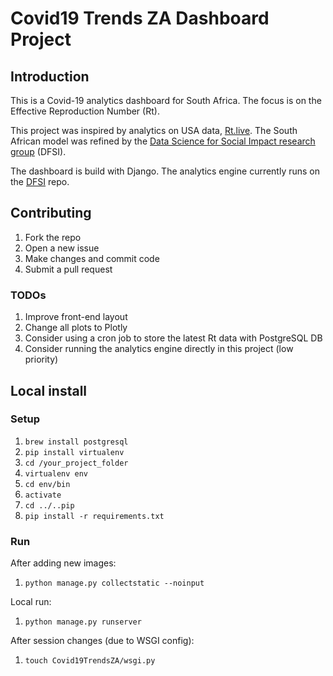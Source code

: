 # Covid19 Trends ZA Dashboard Project

## Introduction

This is a Covid-19 analytics dashboard for South Africa. The focus is on the Effective Reproduction Number (Rt).

This project was inspired by analytics on USA data, [Rt.live](https://rt.live). The South African model was refined by the [Data Science for Social Impact research group](https://github.com/dsfsi/covid19za/blob/master/notebooks/Realtime%20R0.ipynb) (DFSI).

The dashboard is build with Django. The analytics engine currently runs on the [DFSI](https://github.com/dsfsi/covid19za) repo.

## Contributing

1. Fork the repo
1. Open a new issue
1. Make changes and commit code
1. Submit a pull request

### TODOs

1. Improve front-end layout
1. Change all plots to Plotly
1. Consider using a cron job to store the latest Rt data with PostgreSQL DB
1. Consider running the analytics engine directly in this project (low priority)

## Local install

### Setup

1. `brew install postgresql`
1. `pip install virtualenv`
1. `cd /your_project_folder` 
1. `virtualenv env`
1. `cd env/bin`
1. `activate`
1. `cd ../..pip`
1. `pip install -r requirements.txt`

### Run

After adding new images:
1. `python manage.py collectstatic --noinput`

Local run:
1. `python manage.py runserver`

After session changes (due to WSGI config): 
1. `touch Covid19TrendsZA/wsgi.py`